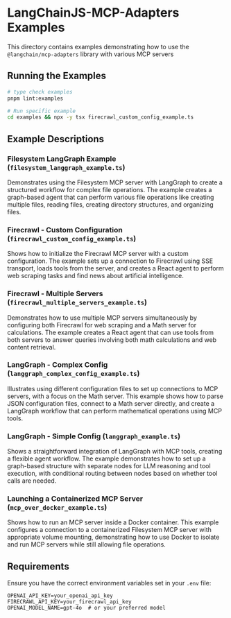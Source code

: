 # LangChainJS-MCP-Adapters Examples

This directory contains examples demonstrating how to use the `@langchain/mcp-adapters` library with various MCP servers

## Running the Examples

```bash
# type check examples
pnpm lint:examples

# Run specific example
cd examples && npx -y tsx firecrawl_custom_config_example.ts
```

## Example Descriptions

### Filesystem LangGraph Example (`filesystem_langgraph_example.ts`)

Demonstrates using the Filesystem MCP server with LangGraph to create a structured workflow for complex file operations. The example creates a graph-based agent that can perform various file operations like creating multiple files, reading files, creating directory structures, and organizing files.

### Firecrawl - Custom Configuration (`firecrawl_custom_config_example.ts`)

Shows how to initialize the Firecrawl MCP server with a custom configuration. The example sets up a connection to Firecrawl using SSE transport, loads tools from the server, and creates a React agent to perform web scraping tasks and find news about artificial intelligence.

### Firecrawl - Multiple Servers (`firecrawl_multiple_servers_example.ts`)

Demonstrates how to use multiple MCP servers simultaneously by configuring both Firecrawl for web scraping and a Math server for calculations. The example creates a React agent that can use tools from both servers to answer queries involving both math calculations and web content retrieval.

### LangGraph - Complex Config (`langgraph_complex_config_example.ts`)

Illustrates using different configuration files to set up connections to MCP servers, with a focus on the Math server. This example shows how to parse JSON configuration files, connect to a Math server directly, and create a LangGraph workflow that can perform mathematical operations using MCP tools.

### LangGraph - Simple Config (`langgraph_example.ts`)

Shows a straightforward integration of LangGraph with MCP tools, creating a flexible agent workflow. The example demonstrates how to set up a graph-based structure with separate nodes for LLM reasoning and tool execution, with conditional routing between nodes based on whether tool calls are needed.

### Launching a Containerized MCP Server (`mcp_over_docker_example.ts`)

Shows how to run an MCP server inside a Docker container. This example configures a connection to a containerized Filesystem MCP server with appropriate volume mounting, demonstrating how to use Docker to isolate and run MCP servers while still allowing file operations.

## Requirements

Ensure you have the correct environment variables set in your `.env` file:

```
OPENAI_API_KEY=your_openai_api_key
FIRECRAWL_API_KEY=your_firecrawl_api_key
OPENAI_MODEL_NAME=gpt-4o  # or your preferred model
```
